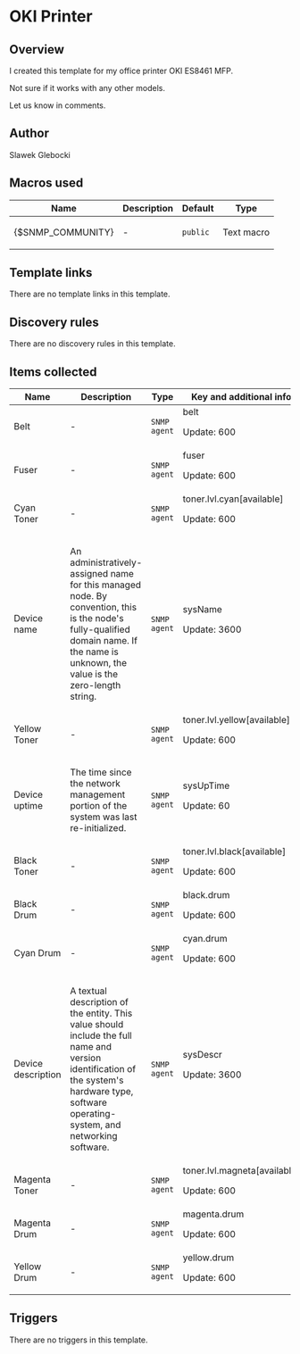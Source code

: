 # OKI Printer

## Overview

I created this template for my office printer OKI ES8461 MFP.


Not sure if it works with any other models.


Let us know in comments.



## Author

Slawek Glebocki

## Macros used

|Name|Description|Default|Type|
|----|-----------|-------|----|
|{$SNMP_COMMUNITY}|<p>-</p>|`public`|Text macro|


## Template links

There are no template links in this template.

## Discovery rules

There are no discovery rules in this template.

## Items collected

|Name|Description|Type|Key and additional info|
|----|-----------|----|----|
|Belt|<p>-</p>|`SNMP agent`|belt<p>Update: 600</p>|
|Fuser|<p>-</p>|`SNMP agent`|fuser<p>Update: 600</p>|
|Cyan Toner|<p>-</p>|`SNMP agent`|toner.lvl.cyan[available]<p>Update: 600</p>|
|Device name|<p>An administratively-assigned name for this managed node. By convention, this is the node's fully-qualified domain name. If the name is unknown, the value is the zero-length string.</p>|`SNMP agent`|sysName<p>Update: 3600</p>|
|Yellow Toner|<p>-</p>|`SNMP agent`|toner.lvl.yellow[available]<p>Update: 600</p>|
|Device uptime|<p>The time since the network management portion of the system was last re-initialized.</p>|`SNMP agent`|sysUpTime<p>Update: 60</p>|
|Black Toner|<p>-</p>|`SNMP agent`|toner.lvl.black[available]<p>Update: 600</p>|
|Black Drum|<p>-</p>|`SNMP agent`|black.drum<p>Update: 600</p>|
|Cyan Drum|<p>-</p>|`SNMP agent`|cyan.drum<p>Update: 600</p>|
|Device description|<p>A textual description of the entity. This value should include the full name and version identification of the system's hardware type, software operating-system, and networking software.</p>|`SNMP agent`|sysDescr<p>Update: 3600</p>|
|Magenta Toner|<p>-</p>|`SNMP agent`|toner.lvl.magneta[available]<p>Update: 600</p>|
|Magenta Drum|<p>-</p>|`SNMP agent`|magenta.drum<p>Update: 600</p>|
|Yellow Drum|<p>-</p>|`SNMP agent`|yellow.drum<p>Update: 600</p>|


## Triggers

There are no triggers in this template.

